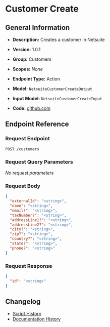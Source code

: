 <!-- BEGIN GENERATED CONTENT -->
# Customer Create

## General Information

- **Description:** Creates a customer in Netsuite

- **Version:** 1.0.1
- **Group:** Customers
- **Scopes:** _None_
- **Endpoint Type:** Action
- **Model:** `NetsuiteCustomerCreateOutput`
- **Input Model:** `NetsuiteCustomerCreateInput`
- **Code:** [github.com](https://github.com/NangoHQ/integration-templates/tree/main/integrations/netsuite-tba/actions/customer-create.ts)


## Endpoint Reference

### Request Endpoint

`POST /customers`

### Request Query Parameters

_No request parameters_

### Request Body

```json
{
  "externalId": "<string>",
  "name": "<string>",
  "email?": "<string>",
  "taxNumber?": "<string>",
  "addressLine1?": "<string>",
  "addressLine2?": "<string>",
  "city?": "<string>",
  "zip?": "<string>",
  "country?": "<string>",
  "state?": "<string>",
  "phone?": "<string>"
}
```

### Request Response

```json
{
  "id": "<string>"
}
```

## Changelog

- [Script History](https://github.com/NangoHQ/integration-templates/commits/main/integrations/netsuite-tba/actions/customer-create.ts)
- [Documentation History](https://github.com/NangoHQ/integration-templates/commits/main/integrations/netsuite-tba/actions/customer-create.md)

<!-- END  GENERATED CONTENT -->

